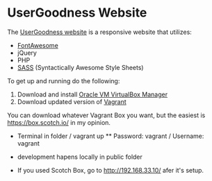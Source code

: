 # UserGoodness Website

The [UserGoodness website](http://www.usergoodness.com) is a responsive website that utilizes:

* [FontAwesome](http://fontawesome.io/)
* jQuery
* PHP
* [SASS](http://sass-lang.com/) (Syntactically Awesome Style Sheets)

To get up and running do the following:
1. Download and install [Oracle VM VirtualBox Manager](https://www.virtualbox.org/wiki/Downloads)
2. Download updated version of [Vagrant](https://www.vagrantup.com/downloads.html)

You can download whatever Vagrant Box you want, but the easiest is https://box.scotch.io/ in my opinion. 

* Terminal in folder / vagrant up
** Password: vagrant / Username: vagrant

* development hapens locally in public folder

* If you used Scotch Box, go to http://192.168.33.10/ afer it's setup.
